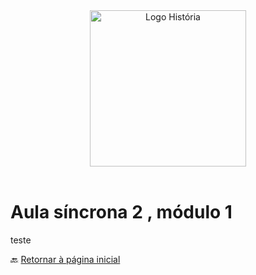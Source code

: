 <div align="center"><img src="imagens/../../imagens/LOGO-HISTÓRIA-BA-novo.png" width= "250" alt="Logo História" title="Logotipo do Curso de História, BA, UNILAB"/></div>

<br>

# Aula síncrona 2 , módulo 1

teste

🔙️ [Retornar à página inicial](http://ericbrasil.github.io/cclhm0057_ihl)